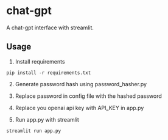 # chat-gpt
A chat-gpt interface with streamlit.

## Usage

1. Install requirements
```
pip install -r requirements.txt
```

2. Generate password hash using password_hasher.py

3. Replace password in config file with the hashed password

4. Replace you openai api key with API_KEY in app.py

4. Run app.py with streamlit
```
streamlit run app.py
```
